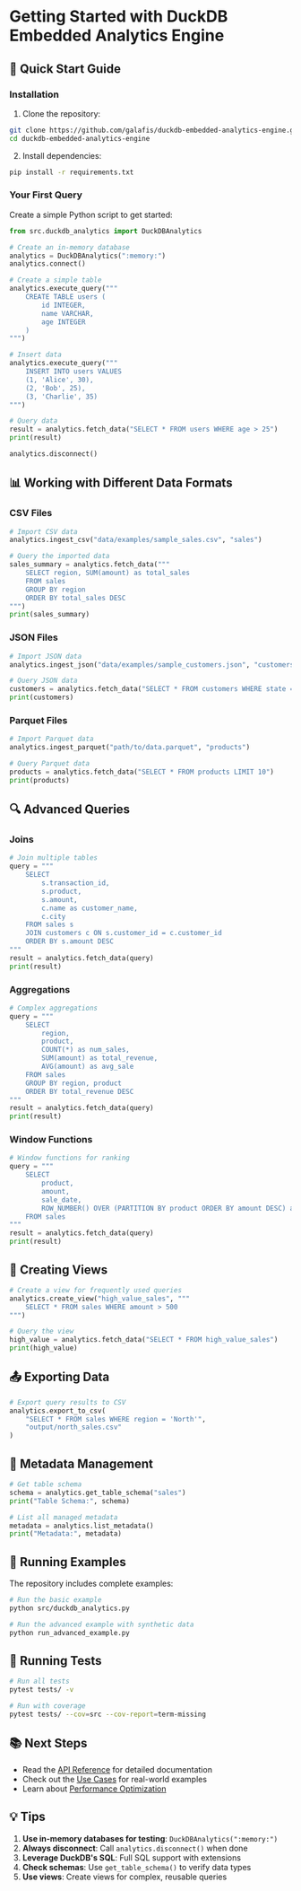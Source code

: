 # Getting Started with DuckDB Embedded Analytics Engine

## 🚀 Quick Start Guide

### Installation

1. Clone the repository:
```bash
git clone https://github.com/galafis/duckdb-embedded-analytics-engine.git
cd duckdb-embedded-analytics-engine
```

2. Install dependencies:
```bash
pip install -r requirements.txt
```

### Your First Query

Create a simple Python script to get started:

```python
from src.duckdb_analytics import DuckDBAnalytics

# Create an in-memory database
analytics = DuckDBAnalytics(":memory:")
analytics.connect()

# Create a simple table
analytics.execute_query("""
    CREATE TABLE users (
        id INTEGER,
        name VARCHAR,
        age INTEGER
    )
""")

# Insert data
analytics.execute_query("""
    INSERT INTO users VALUES 
    (1, 'Alice', 30),
    (2, 'Bob', 25),
    (3, 'Charlie', 35)
""")

# Query data
result = analytics.fetch_data("SELECT * FROM users WHERE age > 25")
print(result)

analytics.disconnect()
```

## 📊 Working with Different Data Formats

### CSV Files

```python
# Import CSV data
analytics.ingest_csv("data/examples/sample_sales.csv", "sales")

# Query the imported data
sales_summary = analytics.fetch_data("""
    SELECT region, SUM(amount) as total_sales
    FROM sales
    GROUP BY region
    ORDER BY total_sales DESC
""")
print(sales_summary)
```

### JSON Files

```python
# Import JSON data
analytics.ingest_json("data/examples/sample_customers.json", "customers")

# Query JSON data
customers = analytics.fetch_data("SELECT * FROM customers WHERE state = 'NY'")
print(customers)
```

### Parquet Files

```python
# Import Parquet data
analytics.ingest_parquet("path/to/data.parquet", "products")

# Query Parquet data
products = analytics.fetch_data("SELECT * FROM products LIMIT 10")
print(products)
```

## 🔍 Advanced Queries

### Joins

```python
# Join multiple tables
query = """
    SELECT 
        s.transaction_id,
        s.product,
        s.amount,
        c.name as customer_name,
        c.city
    FROM sales s
    JOIN customers c ON s.customer_id = c.customer_id
    ORDER BY s.amount DESC
"""
result = analytics.fetch_data(query)
print(result)
```

### Aggregations

```python
# Complex aggregations
query = """
    SELECT 
        region,
        product,
        COUNT(*) as num_sales,
        SUM(amount) as total_revenue,
        AVG(amount) as avg_sale
    FROM sales
    GROUP BY region, product
    ORDER BY total_revenue DESC
"""
result = analytics.fetch_data(query)
print(result)
```

### Window Functions

```python
# Window functions for ranking
query = """
    SELECT 
        product,
        amount,
        sale_date,
        ROW_NUMBER() OVER (PARTITION BY product ORDER BY amount DESC) as rank
    FROM sales
"""
result = analytics.fetch_data(query)
print(result)
```

## 💾 Creating Views

```python
# Create a view for frequently used queries
analytics.create_view("high_value_sales", """
    SELECT * FROM sales WHERE amount > 500
""")

# Query the view
high_value = analytics.fetch_data("SELECT * FROM high_value_sales")
print(high_value)
```

## 📤 Exporting Data

```python
# Export query results to CSV
analytics.export_to_csv(
    "SELECT * FROM sales WHERE region = 'North'",
    "output/north_sales.csv"
)
```

## 🔧 Metadata Management

```python
# Get table schema
schema = analytics.get_table_schema("sales")
print("Table Schema:", schema)

# List all managed metadata
metadata = analytics.list_metadata()
print("Metadata:", metadata)
```

## 🏃 Running Examples

The repository includes complete examples:

```bash
# Run the basic example
python src/duckdb_analytics.py

# Run the advanced example with synthetic data
python run_advanced_example.py
```

## 🧪 Running Tests

```bash
# Run all tests
pytest tests/ -v

# Run with coverage
pytest tests/ --cov=src --cov-report=term-missing
```

## 📚 Next Steps

- Read the [API Reference](api_reference.md) for detailed documentation
- Check out the [Use Cases](use_cases.md) for real-world examples
- Learn about [Performance Optimization](performance.md)

## 💡 Tips

1. **Use in-memory databases for testing**: `DuckDBAnalytics(":memory:")`
2. **Always disconnect**: Call `analytics.disconnect()` when done
3. **Leverage DuckDB's SQL**: Full SQL support with extensions
4. **Check schemas**: Use `get_table_schema()` to verify data types
5. **Use views**: Create views for complex, reusable queries
